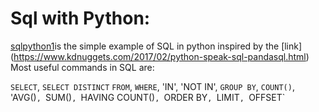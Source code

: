 # Sql with Python:
[sqlpython1](sqlpython1.ipynb)is the simple example of SQL in python inspired by the [link] (https://www.kdnuggets.com/2017/02/python-speak-sql-pandasql.html)
Most useful commands in SQL are:

`SELECT`, `SELECT DISTINCT` `FROM`, `WHERE`, 'IN', 'NOT IN', `GROUP BY`, `COUNT()`, 'AVG()`, `SUM()`, `HAVING COUNT()`, `ORDER BY`, `LIMIT`, `OFFSET`

